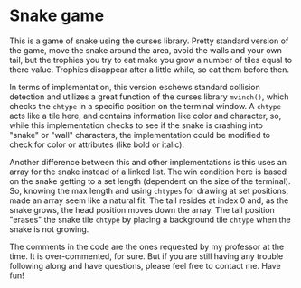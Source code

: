 # Snake game
This is a game of snake using the curses library. Pretty standard version of the game, move the snake around the area, avoid the walls and your own tail, but the trophies you try to eat make you grow a number of tiles equal to there value. Trophies disappear after a little while, so eat them before then.

In terms of implementation, this version eschews standard collision detection and utilizes a great function of the curses library `mvinch()`, which checks the `chtype` in a  specific position on the terminal window. A `chtype` acts like a tile here, and contains information like color and character, so, while this implementation checks to see if the snake is crashing into "snake" or "wall" characters, the implementation could be modified to check for color or attributes (like bold or italic).

Another difference between this and other implementations is this uses an array for the snake instead of a linked list. The win condition here is based on the snake getting to  a set length (dependent on the size of the terminal). So, knowing the max length and using `chtypes` for drawing at set positions, made an array seem like a natural fit. The tail resides at index 0 and, as the snake grows, the head position moves down the array. The tail position "erases" the snake tile `chtype` by placing a background tile `chtype` when the snake is not growing.

The comments in the code are the ones requested by my professor at the time. It is over-commented, for sure. But if you are still having any trouble following along and have questions, please feel free to contact me. Have fun!
